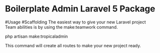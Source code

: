 # Boilerplate Admin Laravel 5 Package

#Usage
#Scaffolding
The easiest way to give your new Laravel project Team abilities is by using the make:teamwork command.

php artisan make:tropicaladmin

This command will create all routes to make your new project ready.